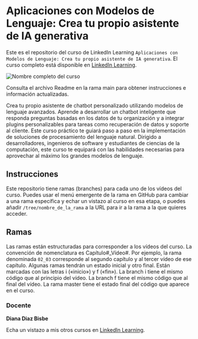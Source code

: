 # Aplicaciones con Modelos de Lenguaje: Crea tu propio asistente de IA generativa

Este es el repositorio del curso de LinkedIn Learning `Aplicaciones con Modelos de Lenguaje: Crea tu propio asistente de IA generativa`. El curso completo está disponible en [LinkedIn Learning][lil-course-url].

![Nombre completo del curso][lil-thumbnail-url] 

Consulta el archivo Readme en la rama main para obtener instrucciones e información actualizadas.

Crea tu propio asistente de chatbot personalizado utilizando modelos de lenguaje avanzados. Aprende a desarrollar un chatbot inteligente que responda preguntas basadas en los datos de tu organización y a integrar plugins personalizables para tareas como recuperación de datos y soporte al cliente. Este curso práctico te guiará paso a paso en la implementación de soluciones de procesamiento del lenguaje natural. Dirigido a desarrolladores, ingenieros de software y estudiantes de ciencias de la computación, este curso te equipará con las habilidades necesarias para aprovechar al máximo los grandes modelos de lenguaje.

## Instrucciones

Este repositorio tiene ramas (branches) para cada uno de los vídeos del curso. Puedes usar el menú emergente de la rama en GitHub para cambiar a una rama específica y echar un vistazo al curso en esa etapa, o puedes añadir `/tree/nombre_de_la_rama` a la URL para ir a la rama a la que quieres acceder.

## Ramas

Las ramas están estructuradas para corresponder a los vídeos del curso. La convención de nomenclatura es Capítulo#_Vídeo#. Por ejemplo, la rama denominada `02_03` corresponde al segundo capítulo y al tercer vídeo de ese capítulo. Algunas ramas tendrán un estado inicial y otro final. Están marcadas con las letras i («inicio») y f («fin»). La branch i tiene el mismo código que al principio del vídeo. La branch f tiene el mismo código que al final del vídeo. La rama master tiene el estado final del código que aparece en el curso.

### Docente

**Diana Diaz Bisbe**

Echa un vistazo a mis otros cursos en [LinkedIn Learning](https://www.linkedin.com/learning/instructors/diana-diaz-bisbe).

[0]: # (Replace these placeholder URLs with actual course URLs)
[lil-course-url]: https://www.linkedin.com/learning/aplicaciones-con-modelos-de-lenguaje-crea-tu-propio-asistente-de-ia-generativa
[lil-thumbnail-url]: https://media.licdn.com/dms/image/v2/D4D0DAQHv5TbazI8xUA/learning-public-crop_675_1200/learning-public-crop_675_1200/0/1729771995855?e=2147483647&v=beta&t=E24ClORaLhS_XZ8oAFExC8STkm1MC90MST7WjnlkHZo

[1]: # (End of ES-Instruction ###############################################################################################)
